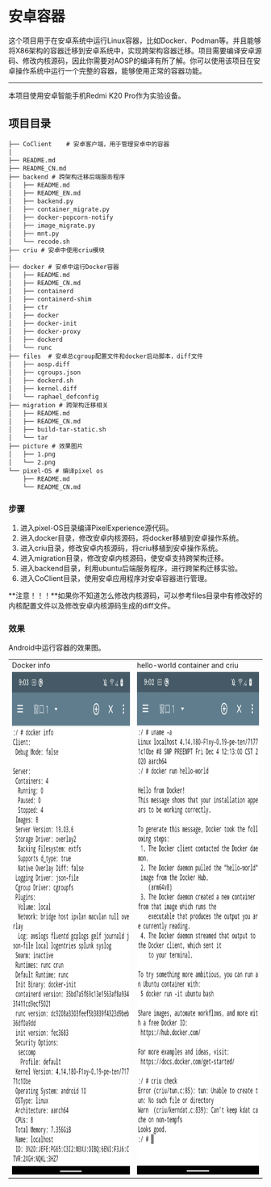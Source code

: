 # 安卓容器

这个项目用于在安卓系统中运行Linux容器，比如Docker、Podman等。并且能够将X86架构的容器迁移到安卓系统中，实现跨架构容器迁移。项目需要编译安卓源码、修改内核源码，因此你需要对AOSP的编译有所了解。你可以使用该项目在安卓操作系统中运行一个完整的容器，能够使用正常的容器功能。

------

本项目使用安卓智能手机Redmi K20 Pro作为实验设备。

## 项目目录

```
├── CoClient    # 安卓客户端，用于管理安卓中的容器
│   
├── README.md
├── README_CN.md
├── backend # 跨架构迁移后端服务程序
│   ├── README.md
│   ├── README_EN.md
│   ├── backend.py
│   ├── container_migrate.py
│   ├── docker-popcorn-notify
│   ├── image_migrate.py
│   ├── mnt.py
│   └── recode.sh
├── criu # 安卓中使用criu模块
│  
├── docker # 安卓中运行Docker容器
│   ├── README.md
│   ├── README_CN.md
│   ├── containerd
│   ├── containerd-shim
│   ├── ctr
│   ├── docker
│   ├── docker-init
│   ├── docker-proxy
│   ├── dockerd
│   └── runc
├── files  # 安卓总cgroup配置文件和docker启动脚本，diff文件
│   ├── aosp.diff
│   ├── cgroups.json
│   ├── dockerd.sh
│   ├── kernel.diff
│   └── raphael_defconfig
├── migration # 跨架构迁移相关
│   ├── README.md
│   ├── README_CN.md
│   ├── build-tar-static.sh
│   └── tar
├── picture # 效果图片
│   ├── 1.png
│   └── 2.png
└── pixel-OS # 编译pixel os 
    ├── README.md
    └── README_CN.md
```

### 步骤

1. 进入pixel-OS目录编译PixelExperience源代码。
2. 进入docker目录，修改安卓内核源码，将docker移植到安卓操作系统。
3. 进入criu目录，修改安卓内核源码，将criu移植到安卓操作系统。
4. 进入migration目录，修改安卓内核源码，使安卓支持跨架构迁移。
5. 进入backend目录，利用ubuntu后端服务程序，进行跨架构迁移实验。
6. 进入CoClient目录，使用安卓应用程序对安卓容器进行管理。

**注意！！！**如果你不知道怎么修改内核源码，可以参考files目录中有修改好的内核配置文件以及修改安卓内核源码生成的diff文件。

### 效果

Android中运行容器的效果图。

<table>
  <tr>
    <td>Docker info</td>
     <td>hello-world container and criu</td>
  </tr>
  <tr>
    <td><img src="picture/1.png" width="460" height="995" alt="图片1"/></td>
    <td><img src="picture/2.png" width="460" height="995" alt="图片2"/></td>
  </tr>
 </table>
